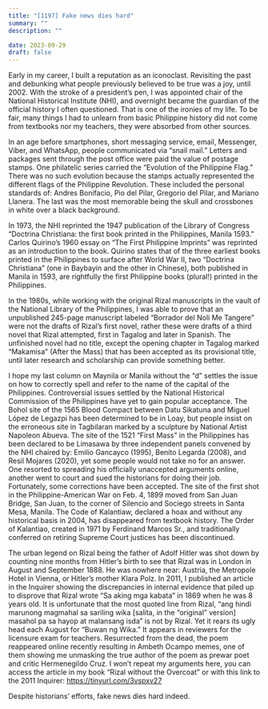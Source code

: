 ```yaml
---
title: "[1197] Fake news dies hard"
summary: ""
description: ""

date: 2023-09-29
draft: false
---
```


Early in my career, I built a reputation as an iconoclast. Revisiting the past and debunking what people previously believed to be true was a joy, until 2002. With the stroke of a president’s pen, I was appointed chair of the National Historical Institute (NHI), and overnight became the guardian of the official history I often questioned. That is one of the ironies of my life. To be fair, many things I had to unlearn from basic Philippine history did not come from textbooks nor my teachers, they were absorbed from other sources.

In an age before smartphones, short messaging service, email, Messenger, Viber, and WhatsApp, people communicated via “snail mail.” Letters and packages sent through the post office were paid the value of postage stamps. One philatelic series carried the “Evolution of the Philippine Flag.” There was no such evolution because the stamps actually represented the different flags of the Philippine Revolution. These included the personal standards of: Andres Bonifacio, Pio del Pilar, Gregorio del Pilar, and Mariano Llanera. The last was the most memorable being the skull and crossbones in white over a black background.

In 1973, the NHI reprinted the 1947 publication of the Library of Congress “Doctrina Christiana: the first book printed in the Philippines, Manila 1593.” Carlos Quirino’s 1960 essay on “The First Philippine Imprints” was reprinted as an introduction to the book. Quirino states that of the three earliest books printed in the Philippines to surface after World War II, two “Doctrina Christiana” (one in Baybayin and the other in Chinese), both published in Manila in 1593, are rightfully the first Philippine books (plural!) printed in the Philippines.

In the 1980s, while working with the original Rizal manuscripts in the vault of the National Library of the Philippines, I was able to prove that an unpublished 245-page manuscript labeled “Borrador del Noli Me Tangere” were not the drafts of Rizal’s first novel, rather these were drafts of a third novel that Rizal attempted, first in Tagalog and later in Spanish. The unfinished novel had no title, except the opening chapter in Tagalog marked “Makamisa” (After the Mass) that has been accepted as its provisional title, until later research and scholarship can provide something better.

I hope my last column on Maynila or Manila without the “d” settles the issue on how to correctly spell and refer to the name of the capital of the Philippines. Controversial issues settled by the National Historical Commission of the Philippines have yet to gain popular acceptance. The Bohol site of the 1565 Blood Compact between Datu Sikatuna and Miguel López de Legazpi has been determined to be in Loay, but people insist on the erroneous site in Tagbilaran marked by a sculpture by National Artist Napoleon Abueva. The site of the 1521 “First Mass” in the Philippines has been declared to be Limasawa by three independent panels convened by the NHI chaired by: Emilio Gancayco (1995), Benito Legarda (2008), and Resil Mojares (2020), yet some people would not take no for an answer. One resorted to spreading his officially unaccepted arguments online, another went to court and sued the historians for doing their job. Fortunately, some corrections have been accepted. The site of the first shot in the Philippine-American War on Feb. 4, 1899 moved from San Juan Bridge, San Juan, to the corner of Silencio and Sociego streets in Santa Mesa, Manila. The Code of Kalantiaw, declared a hoax and without any historical basis in 2004, has disappeared from textbook history. The Order of Kalantiao, created in 1971 by Ferdinand Marcos Sr., and traditionally conferred on retiring Supreme Court justices has been discontinued.

The urban legend on Rizal being the father of Adolf Hitler was shot down by counting nine months from Hitler’s birth to see that Rizal was in London in August and September 1888. He was nowhere near: Austria, the Metropole Hotel in Vienna, or Hitler’s mother Klara Polz. In 2011, I published an article in the Inquirer showing the discrepancies in internal evidence that piled up to disprove that Rizal wrote “Sa aking mga kabata” in 1869 when he was 8 years old. It is unfortunate that the most quoted line from Rizal, “ang hindi marunong magmahal sa sariling wika [salita, in the “original” version] masahol pa sa hayop at malansang isda” is not by Rizal. Yet it rears its ugly head each August for “Buwan ng Wika.” It appears in reviewers for the licensure exam for teachers. Resurrected from the dead, the poem reappeared online recently resulting in Ambeth Ocampo memes, one of them showing me unmasking the true author of the poem as prewar poet and critic Hermenegildo Cruz. I won’t repeat my arguments here, you can access the article in my book “Rizal without the Overcoat” or with this link to the 2011 Inquirer: https://tinyurl.com/3vspxv27

Despite historians’ efforts, fake news dies hard indeed.

